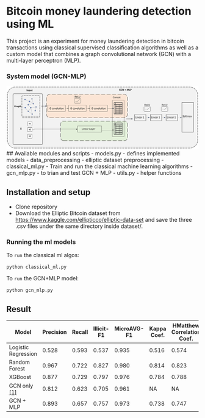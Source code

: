 # Bitcoin money laundering detection using ML

This project is an experiment for money laundering detection in bitcoin transactions using classical supervised classification algorithms as well as a custom model that combines a graph convolutional network (GCN) with a multi-layer perceptron (MLP).

### System model (GCN-MLP)
<img src="https://raw.githubusercontent.com/SenayGe/bitcoin-fraud-detection-using-machine-learning/main/figures/sys_model.png" >
## Available modules and scripts
- models.py - defines implemented models
- data_preprocessing - elliptic dataset preprocessing
- classical_ml.py - Train and run the classical machine learning algorithms
- gcn_mlp.py - to trian and test GCN + MLP
- utils.py - helper functions

## Installation and setup
- Clone repository  <br />
- Download the Elliptic Bitcoin dataset from https://www.kaggle.com/ellipticco/elliptic-data-set and save the three .csv files under the same directory inside dataset/.
### Running the ml models
To `run` the classical ml algos:
```
python classical_ml.py
```
To `run` the GCN+MLP model:
```
python gcn_mlp.py
```
## Result

| Model | Precision | Recall | Illicit-F1 | MicroAVG-F1 | Kappa Coef.| HMatthew Correlation Coef. |
| -------- | -------- | -------- | -------- | -------- | -------- | -------- |
| Logistic Regression   | 0.528   | 0.593   | 0.537   | 0.935   | 0.516   | 0.574   |
| Random Forest   | 0.967   | 0.722  | 0.827  | 0.980  | 0.814  | 0.823  |
| XGBoost  | 0.877  | 0.729  | 0.797  | 0.976  | 0.784  | 0.788  |
| GCN only [[1]](https://arxiv.org/abs/1908.02591) | 0.812  | 0.623  | 0.705  | 0.961  | NA  | NA  |
| GCN + MLP  | 0.893  | 0.657   | 0.757   | 0.973   | 0.738   | 0.747    |

